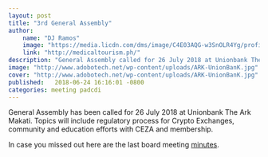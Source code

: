 ```yaml
---
layout: post
title: "3rd General Assembly"
author:
    name: "DJ Ramos"
    image: "https://media.licdn.com/dms/image/C4E03AQG-w3SnOLR4Yg/profile-displayphoto-shrink_200_200/0?e=1537401600&v=beta&t=XKg1db8Wni0vsGBAFejr-YXcPDVTez1OHA1lm2NbxMw"
    link: "http://medicaltourism.ph/"
description: "General Assembly called for 26 July 2018 at Unionbank The Ark Makati"
image: "http://www.adobotech.net/wp-content/uploads/ARK-UnionBanK.jpg"
cover: "http://www.adobotech.net/wp-content/uploads/ARK-UnionBanK.jpg"
published:   2018-06-24 16:16:01 -0800
categories: meeting padcdi
---
```


General Assembly has been called for 26 July 2018 at Unionbank The Ark Makati. Topics will include regulatory process for Crypto Exchanges, community and education efforts with CEZA and membership.

In case you missed out here are the last board meeting [minutes](/assets/docs/PADCDI-Minutes-6-July-2018.pdf).
